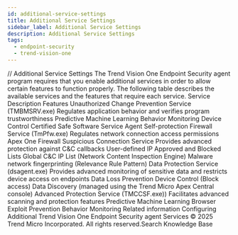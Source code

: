 ```yaml
---
id: additional-service-settings
title: Additional Service Settings
sidebar_label: Additional Service Settings
description: Additional Service Settings
tags:
  - endpoint-security
  - trend-vision-one
---
```


/*<![CDATA[*/ $('#title').html($('meta[name=map-description]').attr('content')); /*]]>*/ Additional Service Settings The Trend Vision One Endpoint Security agent program requires that you enable additional services in order to allow certain features to function properly. The following table describes the available services and the features that require each service. Service Description Features Unauthorized Change Prevention Service (TMBMSRV.exe) Regulates application behavior and verifies program trustworthiness Predictive Machine Learning Behavior Monitoring Device Control Certified Safe Software Service Agent Self-protection Firewall Service (TmPfw.exe) Regulates network connection access permissions Apex One Firewall Suspicious Connection Service Provides advanced protection against C&C callbacks User-defined IP Approved and Blocked Lists Global C&C IP List (Network Content Inspection Engine) Malware network fingerprinting (Relevance Rule Pattern) Data Protection Service (dsagent.exe) Provides advanced monitoring of sensitive data and restricts device access on endpoints Data Loss Prevention Device Control (Block access) Data Discovery (managed using the Trend Micro Apex Central console) Advanced Protection Service (TMCCSF.exe)) Facilitates advanced scanning and protection features Predictive Machine Learning Browser Exploit Prevention Behavior Monitoring Related information Configuring Additional Trend Vision One Endpoint Security agent Services © 2025 Trend Micro Incorporated. All rights reserved.Search Knowledge Base